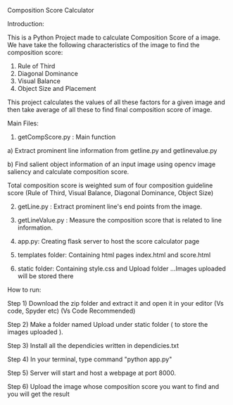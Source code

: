 Composition Score Calculator

Introduction:

This is a Python Project made to calculate Composition Score of a image. We have take the following characteristics of the image to find the composition score:
1) Rule of Third
2) Diagonal Dominance
3) Visual Balance
4) Object Size and Placement

This project calculates the values of all these factors for a given image and then take average of all these to find final composition score of image.

Main Files:

1) getCompScore.py : Main function

a) Extract prominent line information from getline.py and getlinevalue.py

b) Find salient object information of an input image using opencv image saliency and calculate composition score.

Total composition score is weighted sum of four composition guideline score (Rule of Third, Visual Balance, Diagonal Dominance, Object Size)

2) getLine.py : Extract prominent line's end points from the image.

3) getLineValue.py : Measure the composition score that is related to line information.

4) app.py: Creating flask server to host the score calculator page 

5) templates folder: Containing html pages index.html and score.html

5) static folder: Containing style.css and Upload folder ...Images uploaded will be stored there



How to run:

Step 1) Download the zip folder and extract it and open it in your editor (Vs code, Spyder etc) (Vs Code Recommended)

Step 2) Make a folder named Upload under static folder ( to store the images uploaded ).

Step 3) Install all the dependicies written in dependicies.txt

Step 4) In your terminal, type command "python app.py"

Step 5) Server will start and host a webpage at port 8000.

Step 6) Upload the image whose composition score you want to find and you will get the result





